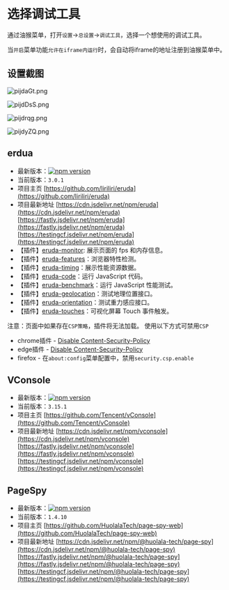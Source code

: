 # 选择调试工具

通过油猴菜单，打开`设置`->`总设置`->`调试工具`，选择一个想使用的调试工具。

当`开启`菜单功能`允许在iframe内运行`时，会自动将iframe的地址注册到油猴菜单中。

## 设置截图

![pijdaGt.png](https://s11.ax1x.com/2024/01/02/pijdaGt.png)

![pijdDsS.png](https://s11.ax1x.com/2024/01/02/pijdDsS.png)

![pijdrqg.png](https://s11.ax1x.com/2024/01/02/pijdrqg.png)

![pijdyZQ.png](https://s11.ax1x.com/2024/01/02/pijdyZQ.png)

## erdua

- 最新版本：[![npm version](https://img.shields.io/npm/v/eruda/latest.svg)](https://www.npmjs.com/package/eruda)
- 当前版本：`3.0.1`
- 项目主页
[https://github.com/liriliri/eruda](https://github.com/liriliri/eruda)
- 项目最新地址
[https://cdn.jsdelivr.net/npm/eruda](https://cdn.jsdelivr.net/npm/eruda)
[https://fastly.jsdelivr.net/npm/eruda](https://fastly.jsdelivr.net/npm/eruda)
[https://testingcf.jsdelivr.net/npm/eruda](https://testingcf.jsdelivr.net/npm/eruda)
- 【插件】[eruda-monitor](https://github.com/liriliri/eruda-monitor): 展示页面的 fps 和内存信息。
- 【插件】[eruda-features](https://github.com/liriliri/eruda-features)：浏览器特性检测。
- 【插件】[eruda-timing](https://github.com/liriliri/eruda-timing)：展示性能资源数据。
- 【插件】[eruda-code](https://github.com/liriliri/eruda-code)：运行 JavaScript 代码。
- 【插件】[eruda-benchmark](https://github.com/liriliri/eruda-benchmark)：运行 JavaScript 性能测试。
- 【插件】[eruda-geolocation](https://github.com/liriliri/eruda-geolocation)：测试地理位置接口。
- 【插件】[eruda-orientation](https://github.com/liriliri/eruda-orientation)：测试重力感应接口。
- 【插件】[eruda-touches](https://github.com/liriliri/eruda-orientation)：可视化屏幕 Touch 事件触发。

注意：页面中如果存在`CSP策略`，插件将无法加载。
使用以下方式可禁用`CSP`

- chrome插件 - [Disable Content-Security-Policy](https://chrome.google.com/webstore/detail/disable-content-security/ieelmcmcagommplceebfedjlakkhpden/)
- edge插件 - [Disable Content-Security-Policy](https://microsoftedge.microsoft.com/addons/detail/disable-contentsecurity/ecmfamimnofkleckfamjbphegacljmbp?hl=zh-CN)
- firefox - 在`about:config`菜单配置中，禁用`security.csp.enable`

## VConsole

- 最新版本：[![npm version](https://img.shields.io/npm/v/vconsole/latest.svg)](https://www.npmjs.com/package/vconsole)
- 当前版本：`3.15.1`
- 项目主页
[https://github.com/Tencent/vConsole](https://github.com/Tencent/vConsole)
- 项目最新地址
[https://cdn.jsdelivr.net/npm/vconsole](https://cdn.jsdelivr.net/npm/vconsole)
[https://fastly.jsdelivr.net/npm/vconsole](https://fastly.jsdelivr.net/npm/vconsole)
[https://testingcf.jsdelivr.net/npm/vconsole](https://testingcf.jsdelivr.net/npm/vconsole)

## PageSpy

- 最新版本：[![npm version](https://img.shields.io/npm/v/@huolala-tech/page-spy?label=SDK%20version)](https://www.npmjs.com/package/@huolala-tech/page-spy)
- 当前版本：`1.4.10`
- 项目主页
[https://github.com/HuolalaTech/page-spy-web](https://github.com/HuolalaTech/page-spy-web)
- 项目最新地址
[https://cdn.jsdelivr.net/npm/@huolala-tech/page-spy](https://cdn.jsdelivr.net/npm/@huolala-tech/page-spy)
[https://fastly.jsdelivr.net/npm/@huolala-tech/page-spy](https://fastly.jsdelivr.net/npm/@huolala-tech/page-spy)
[https://testingcf.jsdelivr.net/npm/@huolala-tech/page-spy](https://testingcf.jsdelivr.net/npm/@huolala-tech/page-spy)
